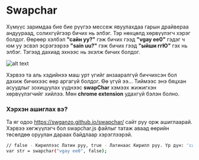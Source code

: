 # Swapchar
Хүмүүс заримдаа бие бие рүүгээ мессеж явуулахдаа гарын драйвераа андуураад, солихгүйгээр бичих нь элбэг. Тэр нөхцөлд хөрвүүлэгч хэрэг болдог. Өөрөөр хэлбэл **"сайн уу?"** гэж бичих гээд **"vgay ee0"** гэдэг ч юм уу эсвэл эсрэгээрээ **"sain uu?"** гэж бичих гээд **"ыйши ггЮ"** гэх нь элбэг. Тэгээд дахиад эхнээс нь эхэлж бичих болдог.

![alt text](https://swganzo.github.io/swapchar/swapchar.jpg "Logo Title Text 1")

Хэрвээ та аль хэдийнээ маш урт үгийг анзааралгүй биччихсэн бол дахиж бичихээс өөр аргагүй болдог. Өө үгүй ээ... Тиймээс энэ бяцхан асуудлыг зохицуулах үүднээс **swapChar** хэмээх жижигхэн хөрвүүлэгчийг хийлээ. Мөн **chrome extension** удахгүй бэлэн болно.

### Хэрхэн ашиглах вэ?
Та яг одоо https://swganzo.github.io/swapchar/ сайт руу орж ашиглаарай.
Хэрвээ хөгжүүлэгч бол swapchar.js файлыг татаж аваад өөрийн төсөлдөө оруулан дараах байдлаар хэрэглээрэй.

```sh
// false - Кириллээс Латин руу, true - Латинаас Кирилл рүү. Үр дүн: 'сайн уу?'
var str = swapchar("vgay ee0", false); 
```
